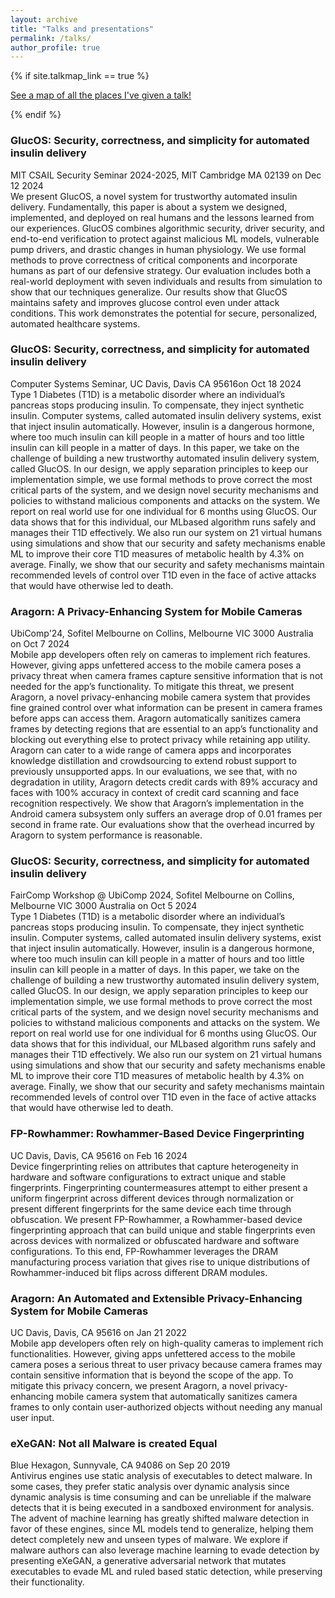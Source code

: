 ```yaml
---
layout: archive
title: "Talks and presentations"
permalink: /talks/
author_profile: true
---
```


{% if site.talkmap_link == true %}

<p style="text-decoration:underline;"><a href="/talkmap.html">See a map of all the places I've given a talk!</a></p>

{% endif %}
### GlucOS: Security, correctness, and simplicity for automated insulin delivery
MIT CSAIL Security Seminar 2024-2025, MIT Cambridge MA 02139 on Dec 12 2024<br/>
We present GlucOS, a novel system for trustworthy automated insulin delivery. Fundamentally, this
paper is about a system we designed, implemented, and deployed on real humans and the lessons
learned from our experiences. GlucOS combines algorithmic security, driver security, and end-to-end
verification to protect against malicious ML models, vulnerable pump drivers, and drastic changes in
human physiology. We use formal methods to prove correctness of critical components and incorporate
humans as part of our defensive strategy. Our evaluation includes both a real-world deployment with
seven individuals and results from simulation to show that our techniques generalize. Our results
show that GlucOS maintains safety and improves glucose control even under attack conditions. This
work demonstrates the potential for secure, personalized, automated healthcare systems.

### GlucOS: Security, correctness, and simplicity for automated insulin delivery
Computer Systems Seminar, UC Davis, Davis CA 95616on Oct 18 2024<br/>
Type 1 Diabetes (T1D) is a metabolic disorder where an individual’s pancreas stops producing
insulin. To compensate, they inject synthetic insulin. Computer systems, called automated insulin
delivery systems, exist that inject insulin automatically. However, insulin is a dangerous hormone,
where too much insulin can kill people in a matter of hours and too little insulin can kill people
in a matter of days. In this paper, we take on the challenge of building a new trustworthy
automated insulin delivery system, called GlucOS. In our design, we apply separation principles to
keep our implementation simple, we use formal methods to prove correct the most critical parts of
the system, and we design novel security mechanisms and policies to withstand malicious components
and attacks on the system. We report on real world use for one individual for 6 months using GlucOS.
Our data shows that for this individual, our MLbased algorithm runs safely and manages their T1D
effectively. We also run our system on 21 virtual humans using simulations and show that our
security and safety mechanisms enable ML to improve their core T1D measures of metabolic health by
4.3% on average. Finally, we show that our security and safety mechanisms maintain recommended
levels of control over T1D even in the face of active attacks that would have otherwise led to
death.

### Aragorn: A Privacy-Enhancing System for Mobile Cameras
UbiComp'24, Sofitel Melbourne on Collins, Melbourne VIC 3000 Australia on Oct 7 2024<br/>
Mobile app developers often rely on cameras to implement rich features. However, giving apps
unfettered access to the mobile camera poses a privacy threat when camera frames capture sensitive
information that is not needed for the app’s functionality. To mitigate this threat, we present
Aragorn, a novel privacy-enhancing mobile camera system that provides fine grained control over
what information can be present in camera frames before apps can access them. Aragorn automatically
sanitizes camera frames by detecting regions that are essential to an app’s functionality and
blocking out everything else to protect privacy while retaining app utility. Aragorn can cater to a
wide range of camera apps and incorporates knowledge distillation and crowdsourcing to extend robust
support to previously unsupported apps. In our evaluations, we see that, with no degradation in
utility, Aragorn detects credit cards with 89% accuracy and faces with 100% accuracy in context of
credit card scanning and face recognition respectively. We show that Aragorn’s implementation in the
Android camera subsystem only suffers an average drop of 0.01 frames per second in frame rate. Our
evaluations show that the overhead incurred by Aragorn to system performance is reasonable.

### GlucOS: Security, correctness, and simplicity for automated insulin delivery
FairComp Workshop @ UbiComp 2024, Sofitel Melbourne on Collins, Melbourne VIC 3000 Australia on Oct 5 2024<br/>
Type 1 Diabetes (T1D) is a metabolic disorder where an individual’s pancreas stops producing
insulin. To compensate, they inject synthetic insulin. Computer systems, called automated insulin
delivery systems, exist that inject insulin automatically. However, insulin is a dangerous hormone,
where too much insulin can kill people in a matter of hours and too little insulin can kill people
in a matter of days. In this paper, we take on the challenge of building a new trustworthy
automated insulin delivery system, called GlucOS. In our design, we apply separation principles to
keep our implementation simple, we use formal methods to prove correct the most critical parts of
the system, and we design novel security mechanisms and policies to withstand malicious components
and attacks on the system. We report on real world use for one individual for 6 months using GlucOS.
Our data shows that for this individual, our MLbased algorithm runs safely and manages their T1D
effectively. We also run our system on 21 virtual humans using simulations and show that our
security and safety mechanisms enable ML to improve their core T1D measures of metabolic health by
4.3% on average. Finally, we show that our security and safety mechanisms maintain recommended
levels of control over T1D even in the face of active attacks that would have otherwise led to
death.

### FP-Rowhammer: Rowhammer-Based Device Fingerprinting
UC Davis, Davis, CA 95616 on Feb 16 2024 <br/>
Device fingerprinting relies on attributes that capture heterogeneity in
hardware and software configurations to extract unique and stable fingerprints.
Fingerprinting countermeasures attempt to either present a uniform fingerprint
across different devices through normalization or present different fingerprints
for the same device each time through obfuscation. We present FP-Rowhammer, a
Rowhammer-based device fingerprinting approach that can build unique and stable
fingerprints even across devices with normalized or obfuscated hardware and
software configurations. To this end, FP-Rowhammer leverages the DRAM manufacturing
process variation that gives rise to unique distributions of Rowhammer-induced bit
flips across different DRAM modules.

### Aragorn: An Automated and Extensible Privacy-Enhancing System for Mobile Cameras
UC Davis, Davis, CA 95616 on Jan 21 2022  
Mobile app developers often rely on high-quality
cameras to implement rich functionalities. However, giving apps
unfettered access to the mobile camera poses a serious threat
to user privacy because camera frames may contain sensitive
information that is beyond the scope of the app. To mitigate this
privacy concern, we present Aragorn, a novel privacy-enhancing
mobile camera system that automatically sanitizes camera frames
to only contain user-authorized objects without needing any
manual user input.

### eXeGAN: Not all Malware is created Equal
Blue Hexagon, Sunnyvale, CA 94086 on Sep 20 2019    
Antivirus engines use static analysis of executables to detect malware. In some cases,
they prefer static analysis over dynamic analysis since dynamic analysis is time
consuming and can be unreliable if the malware detects that it is being executed in a
sandboxed environment for analysis. The advent of machine learning has greatly shifted
malware detection in favor of these engines, since ML models tend to generalize,
helping them detect completely new and unseen types of malware. We explore if malware
authors can also leverage machine learning to evade detection by presenting eXeGAN, a
generative adversarial network that mutates executables to evade ML and ruled based
static detection, while preserving their functionality.